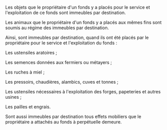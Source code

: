 Les objets que le propriétaire d'un fonds y a placés pour le service et l'exploitation de ce fonds sont immeubles par destination.


Les animaux que le propriétaire d'un fonds y a placés aux mêmes fins sont soumis au régime des immeubles par destination.


Ainsi, sont immeubles par destination, quand ils ont été placés par le propriétaire pour le service et l'exploitation du fonds :


Les ustensiles aratoires ;


Les semences données aux fermiers ou métayers ;


Les ruches à miel ;


Les pressoirs, chaudières, alambics, cuves et tonnes ;


Les ustensiles nécessaires à l'exploitation des forges, papeteries et autres usines ;


Les pailles et engrais.


Sont aussi immeubles par destination tous effets mobiliers que le propriétaire a attachés au fonds à perpétuelle demeure.

